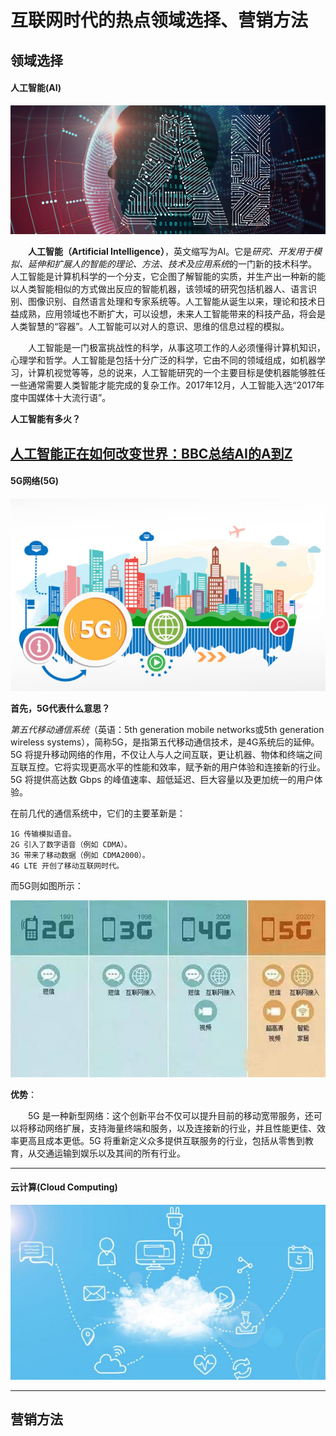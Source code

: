 # 互联网时代的热点领域选择、营销方法

## 领域选择

#### 人工智能(AI)

![](images\170703_920x377.png)

　　**人工智能（Artificial Intelligence）**，英文缩写为AI。它是*研究、开发用于模拟、延伸和扩展人的智能的理论、方法、技术及应用系统*的一门新的技术科学。 人工智能是计算机科学的一个分支，它企图了解智能的实质，并生产出一种新的能以人类智能相似的方式做出反应的智能机器，该领域的研究包括机器人、语言识别、图像识别、自然语言处理和专家系统等。人工智能从诞生以来，理论和技术日益成熟，应用领域也不断扩大，可以设想，未来人工智能带来的科技产品，将会是人类智慧的“容器”。人工智能可以对人的意识、思维的信息过程的模拟。

　　人工智能是一门极富挑战性的科学，从事这项工作的人必须懂得计算机知识，心理学和哲学。人工智能是包括十分广泛的科学，它由不同的领域组成，如机器学习，计算机视觉等等，总的说来，人工智能研究的一个主要目标是使机器能够胜任一些通常需要人类智能才能完成的复杂工作。2017年12月，人工智能入选“2017年度中国媒体十大流行语”。

**人工智能有多火？**

[人工智能正在如何改变世界：BBC总结AI的A到Z](https://www.leiphone.com/news/201811/kMokYSLLG5kVnU6i.html)
---

#### 5G网络(5G)

![](images\What-is-5G-graphic.jpg)

**首先，5G代表什么意思？**

*第五代移动通信系统*（英语：5th generation mobile networks或5th generation wireless systems），简称5G，是指第五代移动通信技术，是4G系统后的延伸。5G 将提升移动网络的作用，不仅让人与人之间互联，更让机器、物体和终端之间互联互控。它将实现更高水平的性能和效率，赋予新的用户体验和连接新的行业。5G 将提供高达数 Gbps 的峰值速率、超低延迟、巨大容量以及更加统一的用户体验。

在前几代的通信系统中，它们的主要革新是：
```
1G 传输模拟语音。
2G 引入了数字语音（例如 CDMA）。
3G 带来了移动数据（例如 CDMA2000）。
4G LTE 开创了移动互联网时代。
```
而5G则如图所示：

![](images\782f38ef70644f43a350e1cf499cfece_th.jpeg)

**优势**：

　　5G 是一种新型网络：这个创新平台不仅可以提升目前的移动宽带服务，还可以将移动网络扩展，支持海量终端和服务，以及连接新的行业，并且性能更佳、效率更高且成本更低。5G 将重新定义众多提供互联服务的行业，包括从零售到教育，从交通运输到娱乐以及其间的所有行业。

---

#### 云计算(Cloud Computing)

![](images\1523583040858.jpg)


---

## 营销方法

